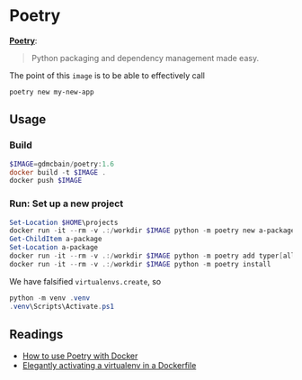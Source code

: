 # Poetry

[**Poetry**](<https://python-poetry.org/>):

> Python packaging and dependency management made easy.

The point of this `image` is to be able to effectively call

```shell
poetry new my-new-app
```

## Usage

### Build

```PowerShell
$IMAGE=gdmcbain/poetry:1.6
docker build -t $IMAGE .
docker push $IMAGE
```

### Run: Set up a new project

```PowerShell
Set-Location $HOME\projects
docker run -it --rm -v .:/workdir $IMAGE python -m poetry new a-package
Get-ChildItem a-package
Set-Location a-package
docker run -it --rm -v .:/workdir $IMAGE python -m poetry add typer[all]
docker run -it --rm -v .:/workdir $IMAGE python -m poetry install
```

We have falsified `virtualenvs.create`, so

```PowerShell
python -m venv .venv
.venv\Scripts\Activate.ps1
```

## Readings

- [How to use Poetry with Docker](<https://stackoverflow.com/questions/72465421/how-to-use-poetry-with-docker>)
- [Elegantly activating a virtualenv in a Dockerfile](<https://pythonspeed.com/articles/activate-virtualenv-dockerfile/>)
